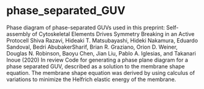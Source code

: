 # phase_separated_GUV
Phase diagram of phase-separated GUVs used in this preprint: 
Self-assembly of Cytoskeletal Elements Drives Symmetry Breaking in an Active Protocell
Shiva Razavi, Hideaki T. Matsubayashi, Hideki Nakamura, Eduardo Sandoval, Bedri AbubakerSharif, Brian R. Graziano, Orion D. Weiner, Douglas N. Robinson, Baoyu Chen, Jian Liu, Pablo A.
Iglesias, and Takanari Inoue
(2020) In review
Code for generating a phase plane diagram for a phase separated GUV, described as a solution to the membrane shape equation. The membrane shape equation was derived by using calculus of variations to minimize the Helfrich elastic energy of the membrane.

